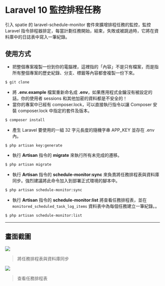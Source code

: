 # Laravel 10 監控排程任務

引入 spatie 的 laravel-schedule-monitor 套件來擴增排程任務的監控，監控 Laravel 指令排程器排定，每當計劃任務開始，結束，失敗或被跳過時，它將在資料庫中的日誌表中寫入一筆紀錄。

## 使用方式
- 把整個專案複製一份到你的電腦裡，這裡指的「內容」不是只有檔案，而是指所有整個專案的歷史紀錄、分支、標籤等內容都會複製一份下來。
```sh
$ git clone
```
- 將 __.env.example__ 檔案重新命名成 __.env__，如果應用程式金鑰沒有被設定的話，你的使用者 sessions 和其他加密的資料都是不安全的！
- 當你的專案中已經有 composer.lock，可以直接執行指令以讓 Composer 安裝 composer.lock 中指定的套件及版本。
```sh
$ composer install
```
- 產生 Laravel 要使用的一組 32 字元長度的隨機字串 APP_KEY 並存在 .env 內。
```sh
$ php artisan key:generate
```
- 執行 __Artisan__ 指令的 __migrate__ 來執行所有未完成的遷移。
```sh
$ php artisan migrate
```
- 執行 __Artisan__ 指令的 __schedule-monitor:sync__ 來負責將任務排程表與資料庫同步。強烈建議將此命令加入到部署正式環境的腳本中。
```sh
$ php artisan schedule-monitor:sync
```
- 執行 __Artisan__ 指令的 __schedule-monitor:list__ 將查看任務排程表，並在 `monitored_scheduled_task_log_items` 資料表中為每個任務建立一筆紀錄。。
```sh
$ php artisan schedule-monitor:list
```

----

## 畫面截圖
![](https://i.imgur.com/7OFemTs.png)
> 將任務排程表與資料庫同步

![](https://i.imgur.com/tjiSFY9.png)
> 查看任務排程表
